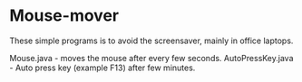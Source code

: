 # Mouse-mover

These simple programs is to avoid the screensaver, mainly in office laptops.

Mouse.java  - moves the mouse after every few seconds.
AutoPressKey.java - Auto press key (example F13) after few minutes.
